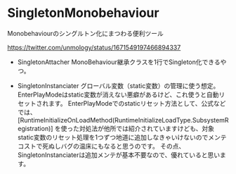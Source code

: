 # SingletonMonobehaviour
Monobehaviourのシングルトン化にまつわる便利ツール

https://twitter.com/unmology/status/1671549197466894337

- SingletonAttacher
MonoBehaviour継承クラスを1行でSingleton化できるやつ。

- SingletonInstanciater
グローバル変数（static変数）の管理に使う想定。EnterPlayModeはstatic変数が消えない悪癖があるけど、これ使うと自動リセットされます。
EnterPlayModeでのstaticリセット方法として、公式などでは、
[RuntimeInitializeOnLoadMethod(RuntimeInitializeLoadType.SubsystemRegistration)]
を使った対処法が他所では紹介されていますけども、対象static変数のリセット処理を1つずつ地道に追加しなきゃいけないのでメンテコストで死ぬしバグの温床にもなると思うのです。
その点、SingletonInstanciaterは追加メンテが基本不要なので、優れていると思います。

